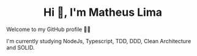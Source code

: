 <h1 align="center">Hi 👋, I'm Matheus Lima</h1>

Welcome to my GitHub profile 👨‍💻

I'm currently studying NodeJs, Typescript, TDD, DDD, Clean Architecture and SOLID.
